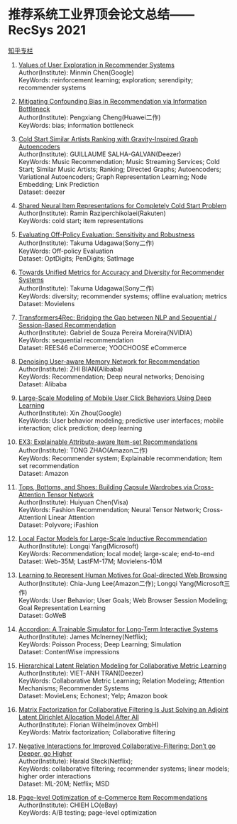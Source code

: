 # 推荐系统工业界顶会论文总结——RecSys 2021

[知乎专栏](https://zhuanlan.zhihu.com/p/467279685)


1. [Values of User Exploration in Recommender Systems](https://dl.acm.org/doi/pdf/10.1145/3460231.3474236)  
Author(Institute): Minmin Chen(Google)  
KeyWords: reinforcement learning; exploration; serendipity; recommender systems  

2. [Mitigating Confounding Bias in Recommendation via Information Bottleneck](https://dl.acm.org/doi/abs/10.1145/3460231.3474263)  
Author(Institute): Pengxiang Cheng(Huawei二作)  
KeyWords: bias; information bottleneck  

3. [Cold Start Similar Artists Ranking with Gravity-Inspired Graph Autoencoders](https://arxiv.org/pdf/2108.01053.pdf)  
Author(Institute): GUILLAUME SALHA-GALVAN(Deezer)  
KeyWords: Music Recommendation; Music Streaming Services; Cold Start; Similar Music Artists; Ranking; Directed Graphs; Autoencoders; Variational Autoencoders; Graph Representation Learning; Node Embedding; Link Prediction  
Dataset: deezer  

4. [Shared Neural Item Representations for Completely Cold Start Problem](https://dl.acm.org/doi/abs/10.1145/3460231.3474228)  
Author(Institute): Ramin Raziperchikolaei(Rakuten)  
KeyWords: cold start; item representations  

5. [Evaluating Off-Policy Evaluation: Sensitivity and Robustness](https://bcirwis2021.github.io/Evaluating.pdf)  
Author(Institute): Takuma Udagawa(Sony二作)  
KeyWords: Off-policy Evaluation  
Dataset: OptDigits; PenDigits; SatImage  

6. [Towards Unified Metrics for Accuracy and Diversity for Recommender Systems](https://dl.acm.org/doi/pdf/10.1145/3460231.3474234)  
Author(Institute): Takuma Udagawa(Sony二作)  
KeyWords: diversity; recommender systems; offline evaluation; metrics  
Dataset: Movielens  

7. [Transformers4Rec: Bridging the Gap between NLP and Sequential / Session-Based Recommendation](https://dl.acm.org/doi/abs/10.1145/3460231.3474255)  
Author(Institute): Gabriel de Souza Pereira Moreira(NVIDIA)  
KeyWords: sequential recommendation  
Dataset: REES46 eCommerce; YOOCHOOSE eCommerce  

8. [Denoising User-aware Memory Network for Recommendation](https://arxiv.org/pdf/2107.05474.pdf)  
Author(Institute): ZHI BIAN(Alibaba)  
KeyWords: Recommendation; Deep neural networks; Denoising  
Dataset: Alibaba

9. [Large-Scale Modeling of Mobile User Click Behaviors Using Deep Learning](https://arxiv.org/pdf/2108.05342.pdf)  
Author(Institute): Xin Zhou(Google)  
KeyWords: User behavior modeling; predictive user interfaces; mobile interaction; click prediction; deep learning  

10. [EX3: Explainable Attribute-aware Item-set Recommendations](https://assets.amazon.science/d3/ad/9af131bd49b8a0697c6bd763a1cf/ex3-explainable-attribute-aware-item-set-recommendations.pdf)  
Author(Institute): TONG ZHAO(Amazon二作)  
KeyWords: Recommender system; Explainable recommendation; Item set recommendation  
Dataset: Amazon  

11. [Tops, Bottoms, and Shoes: Building Capsule Wardrobes via Cross-Attention Tensor Network](https://yusanlin.com/files/papers/recsys21_tensornet.pdf)  
Author(Institute): Huiyuan Chen(Visa)  
KeyWords: Fashion Recommendation; Neural Tensor Network; Cross-Attentionl Linear Attention  
Dataset: Polyvore; iFashion  

12. [Local Factor Models for Large-Scale Inductive Recommendation](https://ylongqi.com/assets/pdf/yang2021local.pdf)  
Author(Institute): Longqi Yang(Microsoft)  
KeyWords: Recommendation; local model; large-scale; end-to-end  
Dataset: Web-35M; LastFM-17M; Movielens-10M  

13. [Learning to Represent Human Motives for Goal-directed Web Browsing](https://arxiv.org/pdf/2108.03350.pdf)  
Author(Institute): Chia-Jung Lee(Amazon二作); Longqi Yang(Microsoft三作)  
KeyWords: User Behavior; User Goals; Web Browser Session Modeling; Goal Representation Learning  
Dataset: GoWeB  

14. [Accordion: A Trainable Simulator for Long-Term Interactive Systems](https://www.cs.columbia.edu/~jebara/papers/recsys2021.pdf)  
Author(Institute): James McInerney(Netflix);  
KeyWords: Poisson Process; Deep Learning; Simulation  
Dataset: ContentWise impressions  

15. [Hierarchical Latent Relation Modeling for Collaborative Metric Learning](https://arxiv.org/pdf/2108.04655.pdf)  
Author(Institute): VIET-ANH TRAN(Deezer)  
KeyWords: Collaborative Metric Learning; Relation Modeling; Attention Mechanisms; Recommender Systems  
Dataset: MovieLens; Echonest; Yelp; Amazon book  

16. [Matrix Factorization for Collaborative Filtering Is Just Solving an Adjoint Latent Dirichlet Allocation Model After All](https://dl.acm.org/doi/10.1145/3460231.3474266)  
Author(Institute): Florian Wilhelm(inovex GmbH)  
KeyWords: Matrix factorization; Collaborative filtering  

17. [Negative Interactions for Improved Collaborative-Filtering: Don’t go Deeper, go Higher](https://dl.acm.org/doi/pdf/10.1145/3460231.3474273)  
Author(Institute): Harald Steck(Netflix);  
KeyWords: collaborative filtering; recommender systems; linear models; higher order interactions  
Dataset: ML-20M; Netflix; MSD  

18. [Page-level Optimization of e-Commerce Item Recommendations](https://arxiv.org/pdf/2108.05891.pdf)  
Author(Institute): CHIEH LO(eBay)  
KeyWords: A/B testing; page-level optimization  
